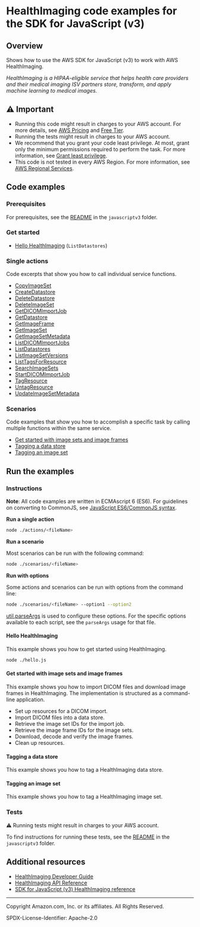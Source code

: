 # HealthImaging code examples for the SDK for JavaScript (v3)

## Overview

Shows how to use the AWS SDK for JavaScript (v3) to work with AWS HealthImaging.

<!--custom.overview.start-->
<!--custom.overview.end-->

_HealthImaging is a HIPAA-eligible service that helps health care providers and their medical imaging ISV partners store, transform, and apply machine learning to medical images._

## ⚠ Important

* Running this code might result in charges to your AWS account. For more details, see [AWS Pricing](https://aws.amazon.com/pricing/) and [Free Tier](https://aws.amazon.com/free/).
* Running the tests might result in charges to your AWS account.
* We recommend that you grant your code least privilege. At most, grant only the minimum permissions required to perform the task. For more information, see [Grant least privilege](https://docs.aws.amazon.com/IAM/latest/UserGuide/best-practices.html#grant-least-privilege).
* This code is not tested in every AWS Region. For more information, see [AWS Regional Services](https://aws.amazon.com/about-aws/global-infrastructure/regional-product-services).

<!--custom.important.start-->
<!--custom.important.end-->

## Code examples

### Prerequisites

For prerequisites, see the [README](../../README.md#Prerequisites) in the `javascriptv3` folder.


<!--custom.prerequisites.start-->
<!--custom.prerequisites.end-->

### Get started

- [Hello HealthImaging](hello.js#L6) (`ListDatastores`)


### Single actions

Code excerpts that show you how to call individual service functions.

- [CopyImageSet](actions/copy-image-set.js#L6)
- [CreateDatastore](actions/create-datastore.js#L6)
- [DeleteDatastore](actions/delete-datastore.js#L6)
- [DeleteImageSet](actions/delete-image-set.js#L6)
- [GetDICOMImportJob](actions/get-dicom-import-job.js#L6)
- [GetDatastore](actions/get-datastore.js#L6)
- [GetImageFrame](actions/get-image-frame.js#L7)
- [GetImageSet](actions/get-image-set.js#L6)
- [GetImageSetMetadata](actions/get-image-set-metadata.js#L6)
- [ListDICOMImportJobs](actions/list-dicom-import-jobs.js#L6)
- [ListDatastores](actions/list-datastores.js#L6)
- [ListImageSetVersions](actions/list-image-set-versions.js#L6)
- [ListTagsForResource](actions/list-tags-for-resource.js#L6)
- [SearchImageSets](actions/search-image-sets.js#L6)
- [StartDICOMImportJob](actions/start-dicom-import-job.js#L6)
- [TagResource](actions/tag-resource.js#L6)
- [UntagResource](actions/untag-resource.js#L6)
- [UpdateImageSetMetadata](actions/update-image-set-metadata.js#L6)

### Scenarios

Code examples that show you how to accomplish a specific task by calling multiple
functions within the same service.

- [Get started with image sets and image frames](scenarios/health-image-sets/index.js)
- [Tagging a data store](scenarios/tagging-datastores.js)
- [Tagging an image set](scenarios/tagging-imagesets.js)


<!--custom.examples.start-->
<!--custom.examples.end-->

## Run the examples

### Instructions

**Note**: All code examples are written in ECMAscript 6 (ES6). For guidelines on converting to CommonJS, see
[JavaScript ES6/CommonJS syntax](https://docs.aws.amazon.com/sdk-for-javascript/v3/developer-guide/sdk-examples-javascript-syntax.html).

**Run a single action**

```bash
node ./actions/<fileName>
```

**Run a scenario**

Most scenarios can be run with the following command:
```bash
node ./scenarios/<fileName>
```

**Run with options**

Some actions and scenarios can be run with options from the command line:
```bash
node ./scenarios/<fileName> --option1 --option2
```
[util.parseArgs](https://nodejs.org/api/util.html#utilparseargsconfig) is used to configure
these options. For the specific options available to each script, see the `parseArgs` usage
for that file.

<!--custom.instructions.start-->
<!--custom.instructions.end-->

#### Hello HealthImaging

This example shows you how to get started using HealthImaging.

```bash
node ./hello.js
```


#### Get started with image sets and image frames

This example shows you how to import DICOM files and download image frames in HealthImaging.</para>
 <para>The implementation is structured as a command-line
 application.


- Set up resources for a DICOM import.
- Import DICOM files into a data store.
- Retrieve the image set IDs for the import job.
- Retrieve the image frame IDs for the image sets.
- Download, decode and verify the image frames.
- Clean up resources.

<!--custom.scenario_prereqs.medical-imaging_Scenario_ImageSetsAndFrames.start-->
<!--custom.scenario_prereqs.medical-imaging_Scenario_ImageSetsAndFrames.end-->


<!--custom.scenarios.medical-imaging_Scenario_ImageSetsAndFrames.start-->
<!--custom.scenarios.medical-imaging_Scenario_ImageSetsAndFrames.end-->

#### Tagging a data store

This example shows you how to tag a HealthImaging data store.


<!--custom.scenario_prereqs.medical-imaging_Scenario_TaggingDataStores.start-->
<!--custom.scenario_prereqs.medical-imaging_Scenario_TaggingDataStores.end-->


<!--custom.scenarios.medical-imaging_Scenario_TaggingDataStores.start-->
<!--custom.scenarios.medical-imaging_Scenario_TaggingDataStores.end-->

#### Tagging an image set

This example shows you how to tag a HealthImaging image set.


<!--custom.scenario_prereqs.medical-imaging_Scenario_TaggingImageSets.start-->
<!--custom.scenario_prereqs.medical-imaging_Scenario_TaggingImageSets.end-->


<!--custom.scenarios.medical-imaging_Scenario_TaggingImageSets.start-->
<!--custom.scenarios.medical-imaging_Scenario_TaggingImageSets.end-->

### Tests

⚠ Running tests might result in charges to your AWS account.


To find instructions for running these tests, see the [README](../../README.md#Tests)
in the `javascriptv3` folder.



<!--custom.tests.start-->
<!--custom.tests.end-->

## Additional resources

- [HealthImaging Developer Guide](https://docs.aws.amazon.com/healthimaging/latest/devguide/what-is.html)
- [HealthImaging API Reference](https://docs.aws.amazon.com/healthimaging/latest/APIReference/Welcome.html)
- [SDK for JavaScript (v3) HealthImaging reference](https://docs.aws.amazon.com/AWSJavaScriptSDK/v3/latest/client/medical-imaging)

<!--custom.resources.start-->
<!--custom.resources.end-->

---

Copyright Amazon.com, Inc. or its affiliates. All Rights Reserved.

SPDX-License-Identifier: Apache-2.0
